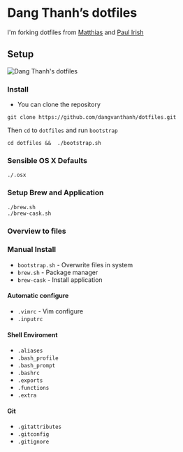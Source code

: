 # Dang Thanh’s dotfiles

I'm forking dotfiles from [Matthias](https://github.com/mathiasbynens/dotfiles/) and [Paul Irish](https://github.com/paulirish/dotfiles)

## Setup

![Dang Thanh's dotfiles](http://i.imgur.com/K4Peh1n.png)

### Install

- You can clone the repository

```
git clone https://github.com/dangvanthanh/dotfiles.git
```

Then `cd` to `dotfiles` and run `bootstrap`

```
cd dotfiles &&  ./bootstrap.sh
```

### Sensible OS X Defaults

```
./.osx
```

### Setup Brew and Application

```
./brew.sh
./brew-cask.sh
```

### Overview to files

### Manual Install
- `bootstrap.sh` - Overwrite files in system
- `brew.sh` - Package manager
- `brew-cask` - Install application

#### Automatic configure
- `.vimrc` - Vim configure
- `.inputrc `

#### Shell Enviroment
- `.aliases`
- `.bash_profile`
- `.bash_prompt`
- `.bashrc`
- `.exports`
- `.functions`
- `.extra`

#### Git
- `.gitattributes`
- `.gitconfig`
- `.gitignore`
